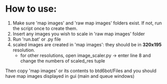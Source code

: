 # How to use:

1. Make sure 'map images' and 'raw map images' folders exist. If not, run the script once to create them.
2. Insert any images you wish to scale in 'raw map images' folder
3. Run 'run.bat' or .py file
4. scaled images are created in 'map images': they should be in **320x195** resolution.
	- for other resolutions, open image_scaler.py -> enter line 8 and change the numbers of scaled_res tuple

Then copy 'map images' or its contents to btd6bot/Files and you should have map images displayed in gui (main and queue windows)